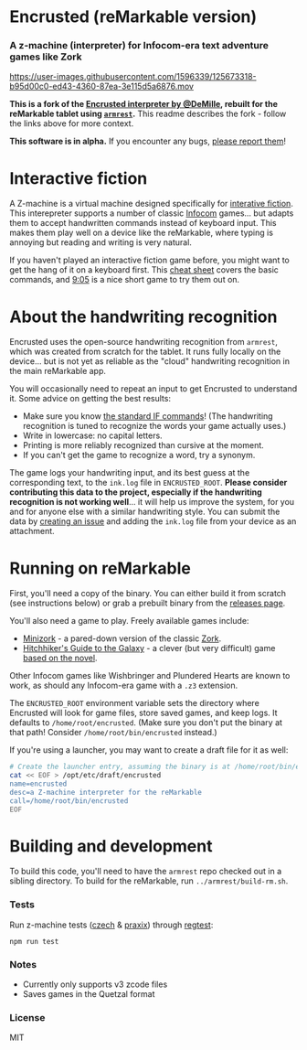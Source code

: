 # Encrusted (reMarkable version)

### A z-machine (interpreter) for Infocom-era text adventure games like Zork

https://user-images.githubusercontent.com/1596339/125673318-b95d00c0-ed43-4360-87ea-3e115d5a6876.mov

**This is a fork of the [Encrusted interpreter by @DeMille](https://github.com/DeMille/encrusted),
rebuilt for the reMarkable tablet using
[`armrest`](https://github.com/bkirwi/armrest).**
This readme describes the fork -
follow the links above for more context.

**This software is in alpha.**
If you encounter any bugs,
[please report them](https://github.com/bkirwi/armrest/issues)!

# Interactive fiction

A Z-machine is a virtual machine designed specifically
for [interative fiction](https://en.wikipedia.org/wiki/Interactive_fiction).
This interepreter supports a number of classic [Infocom](https://en.wikipedia.org/wiki/Infocom) games...
but adapts them to accept handwritten commands instead of keyboard input.
This makes them play well on a device like the reMarkable,
where typing is annoying but reading and writing is very natural.

If you haven't played an interactive fiction game before,
you might want to get the hang of it on a keyboard first.
This [cheat sheet](http://pr-if.org/doc/play-if-card/play-if-card.html)
covers the basic commands,
and [9:05](http://adamcadre.ac/if/905.html)
is a nice short game to try them out on.

# About the handwriting recognition

Encrusted uses the open-source handwriting recognition from `armrest`,
which was created from scratch for the tablet.
It runs fully locally on the device...
but is not yet as reliable as the "cloud" handwriting recognition
in the main reMarkable app.

You will occasionally need to repeat an input to get Encrusted to understand it.
Some advice on getting the best results:
- Make sure you know [the standard IF commands](http://pr-if.org/doc/play-if-card/play-if-card.html)!
  (The handwriting recognition is tuned to recognize the words your game actually uses.)
- Write in lowercase: no capital letters.
- Printing is more reliably recognized than cursive at the moment.
- If you can't get the game to recognize a word, try a synonym.

The game logs your handwriting input,
and its best guess at the corresponding text,
to the `ink.log` file in `ENCRUSTED_ROOT`.
**Please consider contributing this data to the project,
especially if the handwriting recognition is not working well**...
it will help us improve the system,
for you and for anyone else with a similar handwriting style.
You can submit the data by [creating an issue](https://github.com/bkirwi/armrest/issues/new)
and adding the `ink.log` file from your device as an attachment.

# Running on reMarkable

First, you'll need a copy of the binary.
You can either build it from scratch (see instructions below)
or grab a prebuilt binary from the [releases page](https://github.com/bkirwi/encrusted/releases).

You'll also need a game to play. Freely available games include:
- [Minizork](https://github.com/bkirwi/encrusted/raw/master/tests/minizork.z3) -
  a pared-down version of the classic [Zork](https://en.wikipedia.org/wiki/Zork).
- [Hitchhiker's Guide to the Galaxy](http://www.douglasadams.com/creations/hhgg.z3) -
  a clever (but very difficult) game
  [based on the novel](https://en.wikipedia.org/wiki/The_Hitchhiker%27s_Guide_to_the_Galaxy_(video_game)).

Other Infocom games like Wishbringer and Plundered Hearts are known to work,
as should any Infocom-era game with a `.z3` extension.

The `ENCRUSTED_ROOT` environment variable sets the directory
where Encrusted will look for game files, store saved games, and keep logs.
It defaults to `/home/root/encrusted`.
(Make sure you don't put the binary at that path!
Consider `/home/root/bin/encrusted` instead.)

If you're using a launcher, you may want to create a draft file for it as well:

```bash
# Create the launcher entry, assuming the binary is at /home/root/bin/encrusted
cat << EOF > /opt/etc/draft/encrusted
name=encrusted
desc=a Z-machine interpreter for the reMarkable
call=/home/root/bin/encrusted
EOF
```

# Building and development

To build this code,
you'll need to have the `armrest` repo checked out in a sibling directory.
To build for the reMarkable, run `../armrest/build-rm.sh`.

### Tests

Run z-machine tests ([czech](https://inform-fiction.org/zmachine/standards/z1point1/appc.html) & [praxix](https://inform-fiction.org/zmachine/standards/z1point1/appc.html)) through [regtest](https://eblong.com/zarf/plotex/regtest.html):
```
npm run test
```

### Notes
- Currently only supports v3 zcode files
- Saves games in the Quetzal format

### License
MIT
